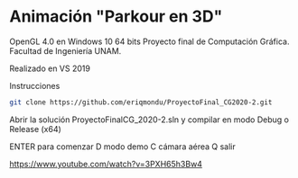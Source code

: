 # Animación "Parkour en 3D"
OpenGL 4.0 en Windows 10 64 bits
Proyecto final de Computación Gráfica. Facultad de Ingeniería UNAM.

Realizado en VS 2019

Instrucciones

```bash
git clone https://github.com/eriqmondu/ProyectoFinal_CG2020-2.git
```

Abrir la solución ProyectoFinalCG_2020-2.sln y compilar en modo Debug o Release (x64)

ENTER para comenzar
D modo demo
C cámara aérea
Q salir

https://www.youtube.com/watch?v=3PXH65h3Bw4


